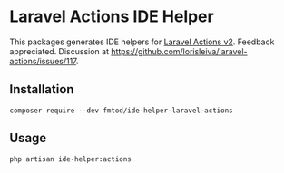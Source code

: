 # Laravel Actions IDE Helper

This packages generates IDE helpers for [Laravel Actions v2](https://github.com/lorisleiva/laravel-actions). Feedback appreciated. Discussion at https://github.com/lorisleiva/laravel-actions/issues/117.

## Installation

```
composer require --dev fmtod/ide-helper-laravel-actions
```

## Usage
```
php artisan ide-helper:actions
```
